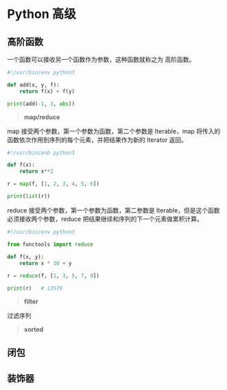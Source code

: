 # Python 高级

## 高阶函数

一个函数可以接收另一个函数作为参数，这种函数就称之为 高阶函数。

```python
#!/usr/bin/env python3

def add(x, y, f):
    return f(x) + f(y)

print(add(-1, 3, abs))
```

> **map/reduce**

map 接受两个参数，第一个参数为函数，第二个参数是 Iterable，map 将传入的函数依次作用到序列的每个元素，并把结果作为新的 Iterator 返回。

```python
#!/usr/bin/enb python3

def f(x):
    return x**2

r = map(f, [1, 2, 3, 4, 5, 6])

print(list(r))
```

reduce 接受两个参数，第一个参数为函数，第二参数是 Iterable，但是这个函数必须接收两个参数，reduce 把结果继续和序列的下一个元素做累积计算。

```python
#!/usr/bin/env python3

from functools import reduce

def f(x, y):
    return x * 10 + y
    
r = reduce(f, [1, 3, 5, 7, 9]) 

print(r)   # 13579
```

> **filter**

过滤序列

> **sorted**



## 闭包

## 装饰器
